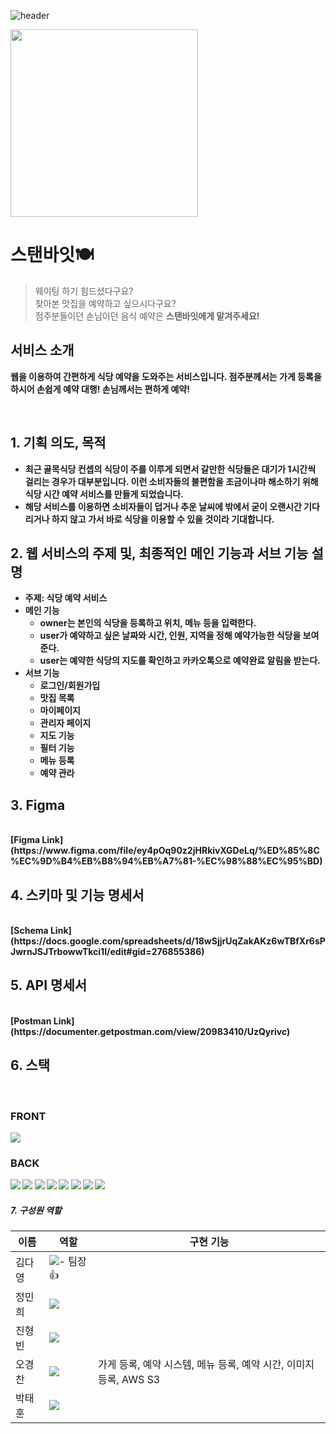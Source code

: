 ![header](https://capsule-render.vercel.app/api?&type=waving&color=gradient&height=300&section=header&text=Stand_By_Eat&descSize=35&descAlign=67&fontSize=90&fontAlign=50&fontAlignY=45&fontColor=fff&animation=twinkling)

<img src="https://standbyeat.s3.ap-northeast-2.amazonaws.com/store/1658990871007_%ED%85%8C%EC%9D%B4%EB%B8%94%EB%A7%81+%EC%95%84%EC%9D%B4%EC%BD%98.png%7D" width="300">

# 스탠바잇🍽

> 웨이팅 하기 힘드셨다구요? <br />
> 찾아본 맛집을 예약하고 싶으시다구요? <br />
> 점주분들이던 손님이던 음식 예약은 <b>스탠바잇<b>에게 맡겨주세요!<br />

## 서비스 소개

웹을 이용하여 간편하게 식당 예약을 도와주는 서비스입니다.
점주분께서는 가게 등록을 하시어 손쉽게 예약 대행!
손님께서는 편하게 예약!

<br />

## 1. 기획 의도, 목적

- 최근 골목식당 컨셉의 식당이 주를 이루게 되면서 갈만한 식당들은 대기가 1시간씩 걸리는 경우가 대부분입니다. 이런 소비자들의 불편함을 조금이나마 해소하기 위해 식당 시간 예약 서비스를 만들게 되었습니다.
- 해당 서비스를 이용하면 소비자들이 덥거나 추운 날씨에 밖에서 굳이 오랜시간 기다리거나 하지 않고 가서 바로 식당을 이용할 수 있을 것이라 기대합니다.

## 2. 웹 서비스의 주제 및, 최종적인 메인 기능과 서브 기능 설명

- 주제: 식당 예약 서비스
- 메인 기능
  - owner는 본인의 식당을 등록하고 위치, 메뉴 등을 입력한다.
  - user가 예약하고 싶은 날짜와 시간, 인원, 지역을 정해 예약가능한 식당을 보여준다.
  - user는 예약한 식당의 지도를 확인하고 카카오톡으로 예약완료 알림을 받는다.
- 서브 기능
  - 로그인/회원가입
  - 맛집 목록
  - 마이페이지
  - 관리자 페이지
  - 지도 기능
  - 필터 기능
  - 메뉴 등록
  - 예약 관라
    <br />

## 3. Figma

<br />
[Figma Link](https://www.figma.com/file/ey4pOq90z2jHRkivXGDeLq/%ED%85%8C%EC%9D%B4%EB%B8%94%EB%A7%81-%EC%98%88%EC%95%BD)

## 4. 스키마 및 기능 명세서

<br />
[Schema Link](https://docs.google.com/spreadsheets/d/18wSjjrUqZakAKz6wTBfXr6sPJwrnJSJTrbowwTkci1I/edit#gid=276855386)

## 5. API 명세서

<br />
[Postman Link](https://documenter.getpostman.com/view/20983410/UzQyrivc)

## 6. 스택

<br />

### FRONT

<img src="https://img.shields.io/badge/React-61DAFB?style=for-the-badge&logo=React&logoColor=white">

### BACK

<img src="https://img.shields.io/badge/Node.js-339933?style=for-the-badge&logo=Node.js&logoColor=white">
<img src="https://img.shields.io/badge/JavaScript-F7DF1E?style=for-the-badge&logo=JavaScript&logoColor=white">
<img src="https://img.shields.io/badge/Express-000000?style=for-the-badge&logo=Express&logoColor=white">
<img src="https://img.shields.io/badge/MongoDB-47A248?style=for-the-badge&logo=MongoDB&logoColor=white">
<img src="https://img.shields.io/badge/NGINX-009639?style=for-the-badge&logo=NGINX&logoColor=white">
<img src="https://img.shields.io/badge/PM2-2B037A?style=for-the-badge&logo=PM2&logoColor=white">
<img src="https://img.shields.io/badge/AmazonS3-569A31?style=for-the-badge&logo=AmazonS3&logoColor=white">
<img src="https://img.shields.io/badge/npm-CB3837?style=for-the-badge&logo=npm&logoColor=white">

##### 7. 구성원 역할

| 이름   | 역할                                                                          | 구현 기능                                                         |
| ------ | ----------------------------------------------------------------------------- | ----------------------------------------------------------------- |
| 김다영 | <img src="https://img.shields.io/badge/FE-FECC00?style=flat-square"/>- 팀장👍 |                                                                   |
| 정민희 | <img src="https://img.shields.io/badge/FE-FECC00?style=flat-square"/>         |                                                                   |
| 진형빈 | <img src="https://img.shields.io/badge/FE-FECC00?style=flat-square"/>         |                                                                   |
| 오경찬 | <img src="https://img.shields.io/badge/BE-00A1E9?style=flat-square"/>         | 가게 등록, 예약 시스템, 메뉴 등록, 예약 시간, 이미지 등록, AWS S3 |
| 박태훈 | <img src="https://img.shields.io/badge/BE-00A1E9?style=flat-square"/>         |                                                                   |
